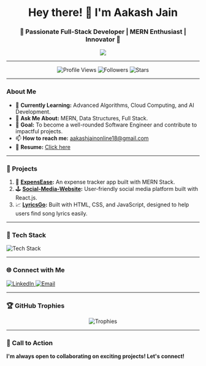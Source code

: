<h1 align="center">Hey there! 👋 I'm Aakash Jain</h1>
<h3 align="center">🚀 Passionate Full-Stack Developer | MERN Enthusiast | Innovator 🌟</h3>

<p align="center">
  <img src="https://readme-typing-svg.herokuapp.com?font=Fira+Code&weight=500&size=22&duration=3000&pause=500&color=FFA500&center=true&width=600&lines=Welcome+to+my+GitHub+profile!;I+love+building+scalable+solutions.;Learning+never+stops!+%F0%9F%93%96;Feel+free+to+connect+with+me.">
</p>

---

<p align="center">
  <img src="https://komarev.com/ghpvc/?username=aakasshhh&label=Profile%20Views&color=blueviolet&style=plastic" alt="Profile Views" />
  <img src="https://img.shields.io/github/followers/aakasshhh?label=Followers&style=social" alt="Followers" />
  <img src="https://img.shields.io/github/stars/aakasshhh?label=Stars&style=social" alt="Stars" />
</p>

---

### About Me
- 🌱 **Currently Learning:** Advanced Algorithms, Cloud Computing, and AI Development.
- 💬 **Ask Me About:** MERN, Data Structures, Full Stack.
- 🎯 **Goal:** To become a well-rounded Software Engineer and contribute to impactful projects.
- 📫 **How to reach me:** aakashjainonline18@gmail.com
- 📄 **Resume:** [Click here](https://github.com/aakasshhh/aakasshhh/blob/main/Resume.pdf)

---

### 🌟 Projects
1. 🌟 **[ExpensEase](https://github.com/aakasshhh/ExpensEase):** An expense tracker app built with MERN Stack.
2. 🕹️ **[Social-Media-Website](https://github.com/aakasshhh/Social-Media-Website):** User-friendly social media platform built with React.js.
3. 📈 **[LyricsGo](https://github.com/aakasshhh/LyricsGo):** Built with HTML, CSS, and JavaScript, designed to help users find song lyrics easily.

---

### 🚀 Tech Stack
<p>
 <img src="https://skillicons.dev/icons?i=javascript,react,nodejs,mongodb,express,java,python,c,html,css,bootstrap,git,github,vscode,sql" alt="Tech Stack" />
</p>

---

### 🌐 Connect with Me
<p>
  <a href="https://www.linkedin.com/in/aakash-jain-/" target="_blank">
    <img src="https://img.shields.io/badge/LinkedIn-%230077B5.svg?style=for-the-badge&logo=linkedin&logoColor=white" alt="LinkedIn" />
  </a>
  <a href="mailto:aakashjainonline18@gmail.com" target="_blank">
    <img src="https://img.shields.io/badge/Email-D14836?style=for-the-badge&logo=gmail&logoColor=white" alt="Email" />
  </a>
</p>


---

### 🏆 GitHub Trophies
<p align="center">
  <img src="https://github-profile-trophy.vercel.app/?username=aakasshhh&theme=dracula&margin-w=15" alt="Trophies" />
</p>


---


### 🚀 Call to Action
**I'm always open to collaborating on exciting projects! Let's connect!**



